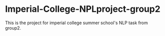 # Imperial-College-NPLproject-group2
This is the project for imperial college summer school's NLP task from group2.
